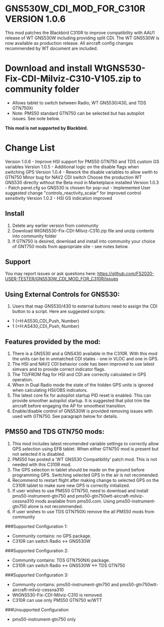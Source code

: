 # GNS530W_CDI_MOD_FOR_C310R VERSION 1.0.6

This mod patches the Blackbird C310R to improve compatibility with AAU1 release of WT GNS530W including providing split CDI.
The WT GNS530W is now available as production release. 
All aircraft config changes recommended by WT document are included.
  
# Download and install WtGNS530-Fix-CDI-Milviz-C310-V105.zip to community folder
- Allows tablet to switch between Radio, WT GNS530/430, and TDS GTN750Xi
- Note: PMS50 standard GTN750 can be selected but has autopilot issues. See note below.


**This mod is not supported by Blackbird.**


# Change List

Version 1.0.6 - Improve HSI support for PMS50 GTN750 and TDS custom GS variables
Version 1.0.5 - Additional logic on the disable flags when switching GPS
Version 1.0.4 - Rework the disable variables to allow swith to GTN750
                Minor bug for NAV2 CDI switch
                Choose the production WT GNS530 directly without the Beta mod in Marketplace installed
Version 1.0.3 - Patch panel.cfg so GNS530 is chosen for pop-out
              - Implemented User suggested change "controls_reactivity_scalar" for improved control sensitivity
Version 1.0.2 - HSI GS indication improved

## Install

1. Delete any earlier version from community
2. Download WtGNS530-Fix-CDI-Milviz-C310.zip file and unzip contents into community folder
3. If GTN750 is desired, download and install into community your choice of GNT750 mods from appropriate site - see notes below. 

## Support

You may report issues or ask questions here: https://github.com/FS2020-USER-TESTER/GNS530W_CDI_MOD_FOR_C310R/issues

## Using External Controls for GNS530:

1. Users that map GNS530/430 to external buttons need to assign the CDI button to a script. Here are suggested scripts:

* 1 (>H:AS530_CDI_Push, Number)
* 1 (>H:AS430_CDI_Push, Number)

## Features provided by the mod:

1. There is a GNS530 and a GNS430 available in the C310R. With this mod the units can be in unmatched CDI states - one in VLOC and one in GPS.
2. The HSI and NAV2 CDI behavior code has been improved to use latest simvars and to provide correct indicator flags.
3. The TO/FROM flag for HSI and CDI are correctly calculated in GPS operation.
4. When in Dual Radio mode the state of the hidden GPS units is ignored when calculating HSI/OBS indicators.
5. The latest core fix for autopilot startup PID reset is enabled. This can provide smoother autopilot startup. It is suggested that pilot trim the aircraft before engaging the AP for smoothest transition.
6. Enable/disable control of GNS530W is provided removing issues with used with GTN750. See paragraph below for details.


## PMS50 and TDS GTN750 mods:

1. This mod includes latest recomended variable settings to correctly allow GPS selection using EFB tablet. When either GTN750 mod is present but not selected it is disabled.    
2. PMS50 has posted a 'WT GNS530 Compatibility' patch mod. This is not needed with this C310R mod.
3. The GPS selection in tablet should be made on the ground before programming GPS.  Switching selected GPS in the air is not recomended.  
4. Recommend to restart flight after making change to selected GPS on the C310R tablet to make sure new GPS is correctly initialized.
5. If user wishes to use PMS50 GTN750, need to download and install pms50-instrument-gtn750 and pms50-gtn750wtt-aircraft-milviz-cessna310 mods available from pms50.com.  Using pms50-instrument-gtn750 alone is not recommended. 
6. If user wishes to use TDS GTN750Xi remove the all PMS50 mods from community 

###Supported Configuration 1:

- Community contains: no GPS package.
- C310R can switch Radio <-> GNS530W 

###Supported Configuration 2:

- Community contains: TDS GTN750NXi package. 
- C310R can switch Radio <-> GNS530W <-> TDS GTN750

###Supported Configuration 3:

- Community contains: pms50-instrument-gtn750 and pms50-gtn750wtt-aircraft-milviz-cessna310 
- WtGNS530-Fix-CDI-Milviz-C310 is removed.
- C310R can use only PMS50 GTN750 w/WTT

###Unsupported Configuration

- pms50-instrument-gtn750 only
